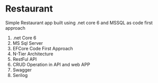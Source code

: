 # Restaurant
Simple Restaurant app built using .net core 6 and MSSQL as code first approach 

1. .net Core 6
2. MS Sql Server
3. EFCore Code First Approach
4. N-Tier Architecture
5. RestFul API
6. CRUD Operation in API and web APP
7. Swagger
8. Serilog
